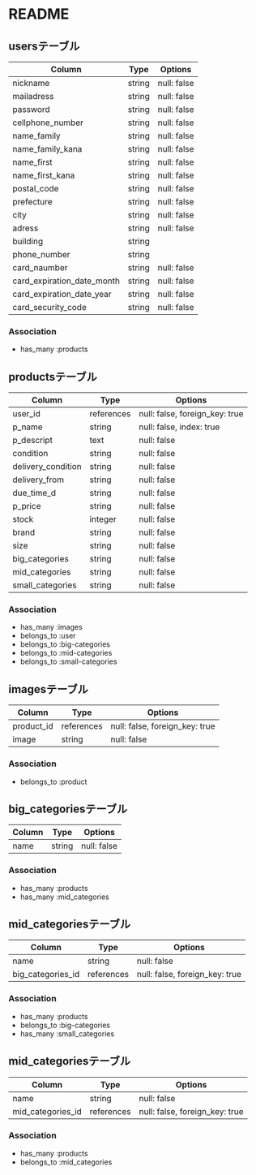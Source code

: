 # README

## usersテーブル
|Column|Type|Options|
|------|----|-------|
|nickname|string|null: false|
|mailadress|string|null: false|
|password|string|null: false|
|cellphone_number|string|null: false|
|name_family|string|null: false|
|name_family_kana|string|null: false|
|name_first|string|null: false|
|name_first_kana|string|null: false|
|postal_code|string|null: false|
|prefecture|string|null: false|
|city|string|null: false|
|adress|string|null: false|
|building|string||
|phone_number|string||
|card_naumber|string|null: false|
|card_expiration_date_month|string|null: false|
|card_expiration_date_year|string|null: false|
|card_security_code|string|null: false|

### Association
- has_many :products


## productsテーブル
|Column|Type|Options|
|------|----|-------|
|user_id|references|null: false, foreign_key: true|
|p_name|string|null: false, index: true|
|p_descript|text|null: false|
|condition|string|null: false|
|delivery_condition|string|null: false|
|delivery_from|string|null: false|
|due_time_d|string|null: false|
|p_price|string|null: false|
|stock|integer|null: false|
|brand|string|null: false|
|size|string|null: false|
|big_categories|string|null: false|
|mid_categories|string|null: false|
|small_categories|string|null: false|

### Association
- has_many :images
- belongs_to :user
- belongs_to :big-categories
- belongs_to :mid-categories
- belongs_to :small-categories

## imagesテーブル
|Column|Type|Options|
|------|----|-------|
|product_id|references|null: false, foreign_key: true|
|image|string|null: false|

### Association
- belongs_to :product


## big_categoriesテーブル
|Column|Type|Options|
|------|----|-------|
|name|string|null: false|

### Association
- has_many :products
- has_many :mid_categories


## mid_categoriesテーブル
|Column|Type|Options|
|------|----|-------|
|name|string|null: false|
|big_categories_id|references|null: false, foreign_key: true|

### Association
- has_many :products
- belongs_to :big-categories
- has_many :small_categories


## mid_categoriesテーブル
|Column|Type|Options|
|------|----|-------|
|name|string|null: false|
|mid_categories_id|references|null: false, foreign_key: true|

### Association
- has_many :products
- belongs_to :mid_categories
